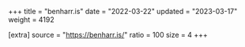 +++
title = "benharr.is"
date = "2022-03-22"
updated = "2023-03-17"
weight = 4192

[extra]
source = "https://benharr.is/"
ratio = 100
size = 4
+++
